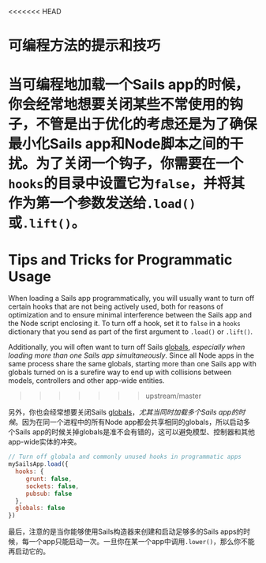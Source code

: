 <<<<<<< HEAD
# 可编程方法的提示和技巧
当可编程地加载一个Sails app的时候，你会经常地想要关闭某些不常使用的钩子，不管是出于优化的考虑还是为了确保最小化Sails app和Node脚本之间的干扰。为了关闭一个钩子，你需要在一个`hooks`的目录中设置它为`false`，并将其作为第一个参数发送给`.load()`或`.lift()`。
=======
# Tips and Tricks for Programmatic Usage

When loading a Sails app programmatically, you will usually want to turn off certain hooks that are not being actively used, both for reasons of optimization and to ensure minimal interference between the Sails app and the Node script enclosing it.  To turn off a hook, set it to `false` in a `hooks` dictionary that you send as part of the first argument to `.load()` or `.lift()`.

Additionally, you will often want to turn off Sails [globals](http://sailsjs.com/documentation/concepts/globals), _especially when loading more than one Sails app simultaneously_.  Since all Node apps in the same process share the same globals, starting more than one Sails app with globals turned on is a surefire way to end up with collisions between models, controllers and other app-wide entities.
>>>>>>> upstream/master

另外，你也会经常想要关闭Sails [globals](http://sailsjs.org/documentation/concepts/globals)，*尤其当同时加载多个Sails app的时候*。因为在同一个进程中的所有Node app都会共享相同的globals，所以启动多个Sails app的时候关掉globals是准不会有错的，这可以避免模型、控制器和其他app-wide实体的冲突。

```javascript
// Turn off globala and commonly unused hooks in programmatic apps
mySailsApp.load({
  hooks: {
     grunt: false,
     sockets: false,
     pubsub: false
  },
  globals: false
})
```

最后，注意的是当你能够使用Sails构造器来创建和启动足够多的Sails apps的时候，每一个app只能启动一次。一旦你在某一个app中调用`.lower()`，那么你不能再启动它的。

<docmeta name="displayName" value="Tips and Tricks">
